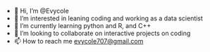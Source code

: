- 👋 Hi, I’m @Evycole
- 👀 I’m interested in leaning coding and working as a data scientist
- 🌱 I’m currently learning python and R, and C++
- 💞️ I’m looking to collaborate on interactive projects on coding 
- 📫 How to reach me evycole707@gmail.com

<!---
Evycole/Evycole is a ✨ special ✨ repository because its `README.md` (this file) appears on your GitHub profile.
You can click the Preview link to take a look at your changes.
--->
